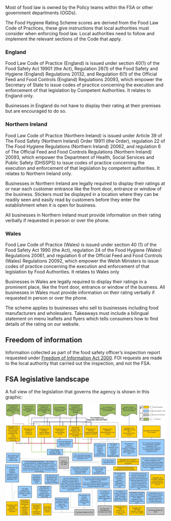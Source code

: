 Most of food law is owned by the Policy teams within the FSA or other government departments (OGDs).

The Food Hygiene Rating Scheme scores are derived from the Food Law Code of Practices, these give instructions that local authorities must consider when enforcing food law. Local authorities need to follow and implement the relevant sections of the Code that apply.  

### England 
Food Law Code of Practice (England) is issued under section 40(1) of the Food Safety Act 19901 (the
Act), Regulation 26(1) of the Food Safety and Hygiene (England) Regulations 20132, and Regulation 6(1) of the Official Feed and Food Controls (England) Regulations 20093, which empower the Secretary of State to issue codes of practice concerning the execution and enforcement of that legislation by Competent Authorities. It relates to
England only.

Businesses in England do not have to display their rating at their premises but are encouraged to do so. 

### Northern Ireland 
Food Law Code of Practice (Northern Ireland) is issued under Article 39 of The Food Safety (Northern
Ireland) Order 19911 (the Order), regulation 22 of The Food Hygiene Regulations (Northern Ireland) 20062, and regulation 6 of The Official Feed and Food Controls Regulations (Northern Ireland) 20093, which empower the Department of Health, Social Services and Public Safety (DHSSPS) to issue codes of practice concerning
the execution and enforcement of that legislation by competent authorities. It relates
to Northern Ireland only. 

Businesses in Northern Ireland are legally required to display their ratings at or near each customer entrance like the front door, entrance or window of the business. Stickers must be displayed in a location where they can be readily seen and easily read by customers before they enter the establishment when it is open for business.

All businesses in Northern Ireland must provide information on their rating verbally if requested in person or over the phone.

### Wales
Food Law Code of Practice (Wales) is issued under section 40 (1) of the Food Safety
Act 1990 (the Act), regulation 24 of the Food Hygiene (Wales) Regulations 20061, and regulation 6 of the Official Feed and Food Controls (Wales) Regulations 20092, which empower the Welsh Ministers to issue codes of practice concerning the execution and enforcement of that legislation by Food Authorities. It relates to Wales only

Businesses in Wales are legally required to display their ratings in a prominent place, like the front door, entrance or window of the business. All businesses in Wales must provide information on their rating verbally if requested in person or over the phone.

The scheme applies to businesses who sell to businesses including food manufacturers and wholesalers. Takeaways must include a bilingual statement on menu leaflets and flyers which tells consumers how to find details of the rating on our website.

## Freedom of information 

Information collected as part of the food safety officer’s inspection report requested under [Freedom of Information Act 2000](http://www.legislation.gov.uk/ukpga/2000/36/contents). FOI requests are made to the local authority that carried out the inspection, and not the FSA. 

## FSA legislative landscape 

A full view of the legislation that governs the agency is shown in this graphic:

![Uploaded file](uploads/fsa_legislation_overview.jpg)